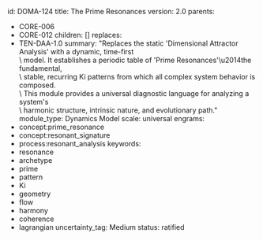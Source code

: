 id: DOMA-124
title: The Prime Resonances
version: 2.0
parents:
- CORE-006
- CORE-012
children: []
replaces:
- TEN-DAA-1.0
summary: "Replaces the static 'Dimensional Attractor Analysis' with a dynamic, time-first\
  \ model. It establishes a periodic table of 'Prime Resonances'\u2014the fundamental,\
  \ stable, recurring Ki patterns from which all complex system behavior is composed.\
  \ This module provides a universal diagnostic language for analyzing a system's\
  \ harmonic structure, intrinsic nature, and evolutionary path."
module_type: Dynamics Model
scale: universal
engrams:
- concept:prime_resonance
- concept:resonant_signature
- process:resonant_analysis
keywords:
- resonance
- archetype
- prime
- pattern
- Ki
- geometry
- flow
- harmony
- coherence
- lagrangian
uncertainty_tag: Medium
status: ratified